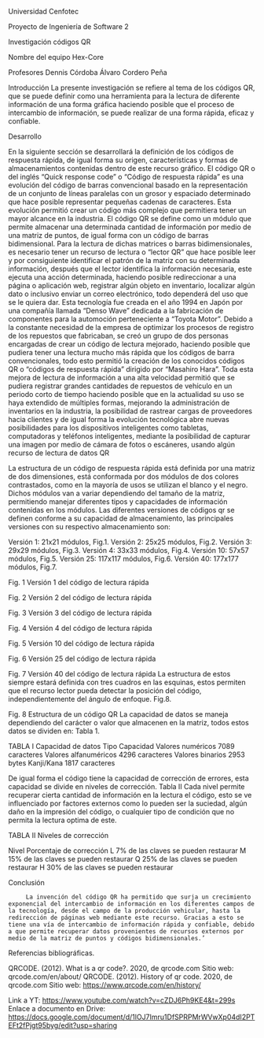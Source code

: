
Universidad Cenfotec

Proyecto de Ingeniería de Software 2




Investigación códigos QR






Nombre del equipo
Hex-Core


Profesores
Dennis Córdoba
Álvaro Cordero Peña


Introducción
	La presente investigación se refiere al tema de los códigos QR, que se puede definir como una herramienta para la lectura de diferente información de una forma gráfica haciendo posible que el proceso de intercambio de información, se puede realizar de una forma rápida, eficaz y confiable.

Desarrollo

En la siguiente sección se desarrollará la definición de los códigos de respuesta rápida, de igual forma su origen, características y formas de almacenamientos contenidas dentro de este recurso gráfico.
El código QR o del inglés “Quick response code” o “Código de respuesta rápida” es una evolución del código de barras convencional basado en la representación de un conjunto de líneas paralelas con un grosor y espaciado determinado que hace posible representar pequeñas cadenas de caracteres. Esta evolución permitió crear un código más complejo que permitiera tener un mayor alcance en la industria. El código QR se define como un módulo que permite almacenar una determinada cantidad de información por medio de una matriz de puntos, de igual forma con un código de barras bidimensional.
Para la lectura de dichas matrices o barras bidimensionales, es necesario tener un recurso de lectura o “lector QR” que hace posible leer y por consiguiente identificar el patrón de la matriz con su determinada información, después que el lector identifica la información necesaria, este ejecuta una acción determinada, haciendo posible redireccionar a una página o aplicación web, registrar algún objeto en inventario, localizar algún dato o inclusivo enviar un correo electrónico, todo dependerá del uso que se le quiera dar.
Esta tecnología fue creada en el año 1994 en Japón por una compañía llamada “Denso Wave” dedicada a la fabricación de componentes para la automoción perteneciente a “Toyota Motor”. Debido a la constante necesidad de la empresa de optimizar los procesos de registro de los repuestos que fabricaban, se creó un grupo de dos personas encargadas de crear un código de lectura mejorado, haciendo posible que pudiera tener una lectura mucho más rápida que los códigos de barra convencionales, todo esto permitió la creación de los conocidos códigos QR o “códigos de respuesta rápida” dirigido por “Masahiro Hara”.
Toda esta mejora de lectura de información a una alta velocidad permitió que se pudiera registrar grandes cantidades de repuestos de vehículo en un periodo corto de tiempo haciendo posible que en la actualidad su uso se haya extendido de múltiples formas, mejorando la administración de inventarios en la industria, la posibilidad de rastrear cargas de proveedores hacia clientes y de igual forma la evolución tecnológica abre nuevas posibilidades para los dispositivos inteligentes como tabletas, computadoras y teléfonos inteligentes, mediante la posibilidad de capturar una  imagen por medio de cámara de fotos o escáneres, usando algún recurso de lectura de datos QR

La estructura de un código de respuesta rápida está definida por una matriz de dos dimensiones, está conformada por dos módulos de dos colores contrastados, como en la mayoría de usos se utilizan el blanco y el negro. Dichos módulos van a variar dependiendo del tamaño de la matriz, permitiendo manejar diferentes tipos y capacidades de información contenidas en los módulos. 
Las diferentes versiones de códigos qr se definen conforme a su capacidad de almacenamiento, las principales versiones con su respectivo almacenamiento son:

Versión 1: 21x21 módulos, Fig.1.
Versión 2: 25x25 módulos, Fig.2.
Versión 3: 29x29 módulos, Fig.3.
Versión 4: 33x33 módulos, Fig.4.
Versión 10: 57x57 módulos, Fig.5.
Versión 25: 117x117 módulos, Fig.6.
Versión 40: 177x177 módulos, Fig.7.



Fig. 1 Versión 1 del código de lectura rápida

Fig. 2 Versión 2 del código de lectura rápida

Fig. 3 Versión 3 del código de lectura rápida

Fig. 4 Versión 4 del código de lectura rápida

Fig. 5 Versión 10 del código de lectura rápida

Fig. 6 Versión 25 del código de lectura rápida

Fig. 7 Versión 40 del código de lectura rápida
La estructura de estos siempre estará definida con tres cuadros en las esquinas, estos permiten que el recurso lector pueda detectar la posición del código, independientemente del ángulo de enfoque. Fig.8.


Fig. 8 Estructura de un código QR
La capacidad de datos se maneja dependiendo del carácter o valor que almacenen en la matriz, todos estos datos se dividen en: Tabla 1.

TABLA I
Capacidad de datos
Tipo
Capacidad
Valores numéricos
7089 caracteres
Valores alfanuméricos
4296 caracteres
Valores binarios
2953 bytes
Kanji/Kana
1817 caracteres

De igual forma el código tiene la capacidad de corrección de errores, esta capacidad se divide en niveles de corrección. Tabla II
Cada nivel permite recuperar cierta cantidad de información en la lectura el código, esto se ve influenciado por factores externos como lo pueden ser la suciedad, algún daño en la impresión del código, o cualquier tipo de condición que no permita la lectura optima de este.


TABLA II
Niveles de corrección

Nivel
Porcentaje de corrección
L
7% de las claves se pueden restaurar
M
15% de las claves se pueden restaurar
Q
25% de las claves se pueden restaurar
H
30% de las claves se pueden restaurar


Conclusión

         La invención del código QR ha permitido que surja un crecimiento exponencial del intercambio de información en los diferentes campos de la tecnología, desde el campo de la producción vehicular, hasta la redirección de páginas web mediante este recurso. Gracias a esto se tiene una vía de intercambio de información rápida y confiable, debido a que permite recuperar datos provenientes de recursos externos por medio de la matriz de puntos y códigos bidimensionales.’



Referencias bibliográficas.

QRCODE. (2012). What is a qr code?. 2020, de qrcode.com Sitio web: qrcode.com/en/about/
QRCODE. (2012). History of qr code. 2020, de qrcode.com Sitio web: https://www.qrcode.com/en/history/



Link a YT: https://www.youtube.com/watch?v=cZDJ6Ph9KE4&t=299s
Enlace a documento en Drive: https://docs.google.com/document/d/1lOJ7Imru1DfSPRPMrWVwXp04dI2PTEFt2fPjgt95byg/edit?usp=sharing
